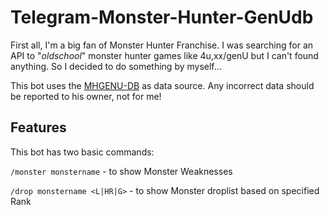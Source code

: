 # Telegram-Monster-Hunter-GenUdb

First all, I'm a big fan of Monster Hunter Franchise. I was searching for an API to "_oldschool_" monster hunter games like 4u,xx/genU but I can't found anything. So I decided to do something by myself...

This bot uses the [MHGENU-DB](https://github.com/gatheringhallstudios/MHGenDatabase) as data source. Any incorrect data should be reported to his owner, not for me!

## Features

This bot has two basic commands:

`/monster monstername` - to show Monster Weaknesses

`/drop monstername <L|HR|G>` - to show Monster droplist based on specified Rank
